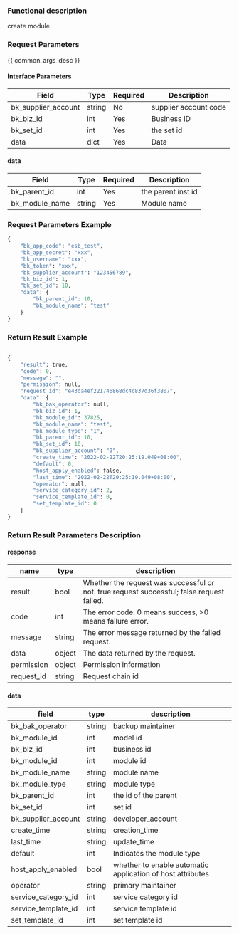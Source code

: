 ### Functional description

create module

### Request Parameters

{{ common_args_desc }}

#### Interface Parameters

| Field      |  Type      | Required   |  Description      |
|-----------|------------|--------|------------|
| bk_supplier_account | string     | No     | supplier account code |
| bk_biz_id      | int     | Yes     | Business ID |
| bk_set_id      | int     | Yes     | the set id |
| data           | dict    | Yes     | Data |

#### data

| Field      |  Type      | Required   |  Description      |
|-----------|------------|--------|------------|
| bk_parent_id      | int     | Yes     | the parent inst id |
| bk_module_name    | string  | Yes     | Module name |

### Request Parameters Example

```python
{
    "bk_app_code": "esb_test",
    "bk_app_secret": "xxx",
    "bk_username": "xxx",
    "bk_token": "xxx",
    "bk_supplier_account": "123456789",
    "bk_biz_id": 1,
    "bk_set_id": 10,
    "data": {
        "bk_parent_id": 10,
        "bk_module_name": "test"
    }
}
```

### Return Result Example

```python

{
    "result": true,
    "code": 0,
    "message": "",
    "permission": null,
    "request_id": "e43da4ef221746868dc4c837d36f3807",
    "data": {
        "bk_bak_operator": null,
        "bk_biz_id": 1,
        "bk_module_id": 37825,
        "bk_module_name": "test",
        "bk_module_type": "1",
        "bk_parent_id": 10,
        "bk_set_id": 10,
        "bk_supplier_account": "0",
        "create_time": "2022-02-22T20:25:19.049+08:00",
        "default": 0,
        "host_apply_enabled": false,
        "last_time": "2022-02-22T20:25:19.049+08:00",
        "operator": null,
        "service_category_id": 2,
        "service_template_id": 0,
        "set_template_id": 0
    }
}
```
### Return Result Parameters Description

#### response

| name | type | description |
| ------- | ------ | ------------------------------------- |
| result | bool | Whether the request was successful or not. true:request successful; false request failed.
| code | int | The error code. 0 means success, >0 means failure error.
| message | string | The error message returned by the failed request.
| data | object | The data returned by the request.
| permission | object | Permission information |
| request_id | string | Request chain id |

#### data

| field | type | description |
| -----------|-----------|--------------|
| bk_bak_operator | string | backup maintainer |
| bk_module_id | int | model id |
|bk_biz_id | int | business id|
| bk_module_id | int | module id |
| bk_module_name | string | module name |
|bk_module_type|string|module type|
|bk_parent_id|int|the id of the parent|
| bk_set_id | int | set id |
| bk_supplier_account | string | developer_account |
| create_time | string | creation_time |
| last_time | string | update_time |
|default | int | Indicates the module type |
| host_apply_enabled |bool | whether to enable automatic application of host attributes |
| operator | string | primary maintainer |
|service_category_id|int|service category id|
|service_template_id|int|service template id|
| set_template_id | int | set template id |
